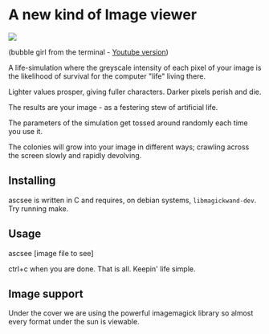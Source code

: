 # A new kind of Image viewer 
<img src=http://rt2.me/out.gif>

(bubble girl from the terminal - <a href=http://youtu.be/Opu6qvvbTOs>Youtube version</a>)

A life-simulation where the greyscale intensity of each pixel of your image is the likelihood of survival for the computer "life" living there.  

Lighter values prosper, giving fuller characters.
Darker pixels perish and die.

The results are your image - as a festering stew of artificial life.

The parameters of the simulation get tossed around randomly each time you use it.

The colonies will grow into your image in different ways; crawling across the screen slowly and rapidly devolving.

## Installing

ascsee is written in C and requires, on debian systems, `libmagickwand-dev`. Try running make.

## Usage

ascsee [image file to see]

ctrl+c when you are done.  That is all.  Keepin' life simple.

## Image support

Under the cover we are using the powerful imagemagick library so almost every format under the sun is viewable.
